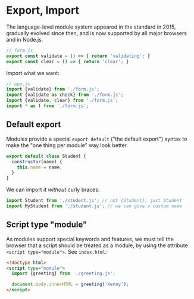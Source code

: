 # Export, Import

The language-level module system appeared in the standard in 2015, gradually evolved since then, and is now supported by all major browsers and in Node.js.

```js
// form.js
export const validate = () => { return 'validating'; }
export const clear = () => { return 'clear'; }
```

Import what we want:

```js
// app.js
import {validate} from './form.js';
import {validate as check} from './form.js';
import {validate, clear} from './form.js';
import * as f from './form.js';
```

## Default export

Modules provide a special `export default` ("the default export") syntax to make the "one thing per module" way look better.

```js
export default class Student {
  constructor(name) {
    this.name = name;
  }
}
```

We can import it *without* curly braces:

```js
import Student from './student.js'; // not {Student}, just Student
import MyStudent from './student.js'; // we can give a custom name
```

## Script type "module"

As modules support special keywords and features, we must tell the browser that a script should be treated as a module, by using the attribute `<script type="module">`. See `index.html`:

```html
<!doctype html>
<script type="module">
  import {greeting} from './greeting.js';

  document.body.innerHTML = greeting('Kenny');
</script>
```
